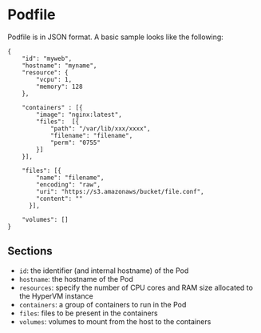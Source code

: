 # Podfile

Podfile is in JSON format. A basic sample looks like the following:

    {
        "id": "myweb",
        "hostname": "myname",
        "resource": {
            "vcpu": 1,
            "memory": 128
        },

        "containers" : [{
            "image": "nginx:latest",
            "files":  [{
	            "path": "/var/lib/xxx/xxxx",
	            "filename": "filename",
	            "perm": "0755"
	        }]
        }],

        "files": [{
	        "name": "filename",
	        "encoding": "raw",
	        "uri": "https://s3.amazonaws/bucket/file.conf",
	        "content": ""
	      }],

        "volumes": []
    }

## Sections

- `id`: the identifier (and internal hostname) of the Pod
- `hostname`: the hostname of the Pod
- `resources`: specify the number of CPU cores and RAM size allocated to the HyperVM instance
- `containers`: a group of containers to run in the Pod
- `files`: files to be present in the containers
- `volumes`: volumes to mount from the host to the containers
